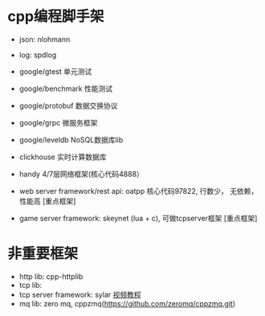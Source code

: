 
# cpp编程脚手架
+ json: nlohmann
+ log: spdlog

+ google/gtest 单元测试
+ google/benchmark 性能测试
+ google/protobuf 数据交换协议
+ google/grpc 微服务框架
+ google/leveldb NoSQL数据库lib
+ clickhouse  实时计算数据库

+ handy 4/7层网络框架(核心代码4888）
+ web server framework/rest api: oatpp 核心代码97822, 行数少， 无依赖， 性能高 [重点框架]
+ game server framework: skeynet (lua + c), 可做tcpserver框架 [重点框架]

# 非重要框架
+ http lib: cpp-httplib
+ tcp lib:
+ tcp server framework: sylar [视频教程](https://www.bilibili.com/video/av53602631/?from=www.sylar.top)
+ mq lib: zero mq, cppzmq(https://github.com/zeromq/cppzmq.git)

